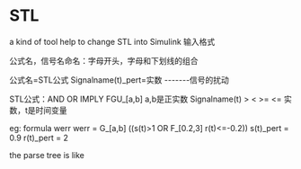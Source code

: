 # STL
a kind of tool help to change STL into Simulink
输入格式

公式名，信号名命名：字母开头，字母和下划线的组合

公式名=STL公式
Signalname(t)_pert=实数    -------信号的扰动

STL公式：AND OR IMPLY FGU_[a,b] a,b是正实数
Signalname(t) > < >= <= 实数，t是时间变量

eg: formula werr
werr = G_[a,b] ((s(t)>1 OR F_[0.2,3] r(t)<=-0.2))
s(t)_pert = 0.9
r(t)_pert = 2

the parse tree is like
